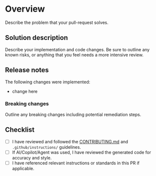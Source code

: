 # Overview

Describe the problem that your pull-request solves.

## Solution description

Describe your implementation and code changes. Be sure to outline any known risks, or anything that you feel needs a more intensive review.

## Release notes

The following changes were implemented:

- change here

### Breaking changes

Outline any breaking changes including potential remediation steps.

## Checklist

- [ ] I have reviewed and followed the [CONTRIBUTING.md](../.github/CONTRIBUTING.md) and `.github/instructions/` guidelines.
- [ ] If AI/Copilot/Agent was used, I have reviewed the generated code for accuracy and style.
- [ ] I have referenced relevant instructions or standards in this PR if applicable.
